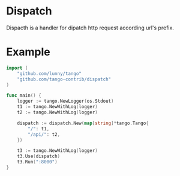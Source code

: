 # Dispatch

Dispacth is a handler for dipatch http request according url's prefix.

# Example

```Go
import (
    "github.com/lunny/tango"
    "github.com/tango-contrib/dispatch"
)

func main() {
    logger := tango.NewLogger(os.Stdout)
    t1 := tango.NewWithLog(logger)
    t2 := tango.NewWithLog(logger)

    dispatch := dispatch.New(map[string]*tango.Tango{
        "/": t1,
        "/api/": t2,
    })

    t3 := tango.NewWithLog(logger)
    t3.Use(dispatch)
    t3.Run(":8000")
}
```